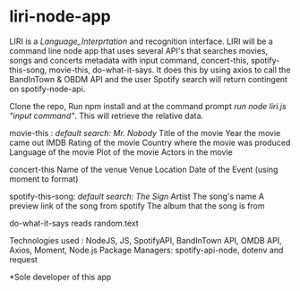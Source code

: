 # liri-node-app


LIRI is a _Language_Interprtation_ and recognition interface. LIRI will be a command line node app that uses several API's that searches movies, songs and concerts metadata with input command, concert-this, spotify-this-song, movie-this, do-what-it-says. It does this by using axios to call the BandInTown & OBDM API and the user Spotify search will return contingent on spotify-node-api.

Clone the repo, Run npm install and at the command prompt _run node liri.js "input command"_. This will retrieve the relative data. 

movie-this : _default search: Mr. Nobody_
  Title of the movie
  Year the movie came out
  IMDB Rating of the movie
  Country where the movie was produced
  Language of the movie
  Plot of the movie
  Actors in the movie

concert-this 
  Name of the venue
  Venue Location
  Date of the Event (using moment to format)

spotify-this-song:  _default search: The Sign_ 
  Artist
  The song's name
  A preview link of the song from spotify
  The album that the song is from 

do-what-it-says reads random.text


Technologies used : NodeJS, JS, SpotifyAPI, BandInTown API, OMDB API, Axios, Moment, Node.js Package Managers: spotify-api-node, dotenv and request 

*Sole developer of this app
